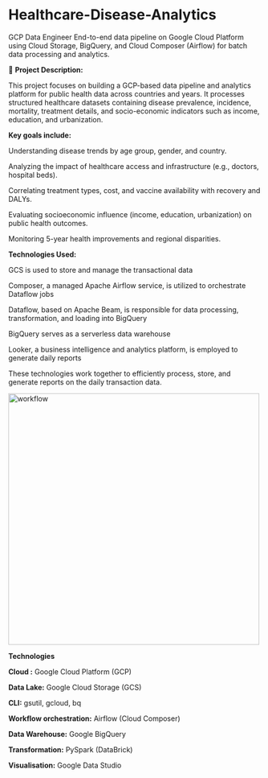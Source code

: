# Healthcare-Disease-Analytics
GCP Data Engineer
End-to-end data pipeline on Google Cloud Platform using Cloud Storage, BigQuery, and Cloud Composer (Airflow) for batch data processing and analytics.

📝 **Project Description:**

This project focuses on building a GCP-based data pipeline and analytics platform for public health data across countries and years. It processes structured healthcare datasets containing disease prevalence, incidence, mortality, treatment details, and socio-economic indicators such as income, education, and urbanization.

**Key goals include:**

Understanding disease trends by age group, gender, and country.

Analyzing the impact of healthcare access and infrastructure (e.g., doctors, hospital beds).

Correlating treatment types, cost, and vaccine availability with recovery and DALYs.

Evaluating socioeconomic influence (income, education, urbanization) on public health outcomes.

Monitoring 5-year health improvements and regional disparities.

**Technologies Used:**

GCS is used to store and manage the transactional data

Composer, a managed Apache Airflow service, is utilized to orchestrate Dataflow jobs

Dataflow, based on Apache Beam, is responsible for data processing, transformation, and loading into BigQuery

BigQuery serves as a serverless data warehouse

Looker, a business intelligence and analytics platform, is employed to generate daily reports

These technologies work together to efficiently process, store, and generate reports on the daily transaction data.

<img width="500" alt="workflow" src="https://github.com/user-attachments/assets/82ba754a-696c-412f-93c4-8659d43941d8" />

**Technologies**

**Cloud :** Google Cloud Platform (GCP)

**Data Lake:** Google Cloud Storage (GCS)

**CLI:** gsutil, gcloud, bq

**Workflow orchestration:** Airflow (Cloud Composer)

**Data Warehouse:** Google BigQuery

**Transformation:** PySpark (DataBrick)

**Visualisation:** Google Data Studio


